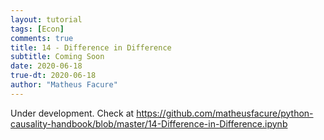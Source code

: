 ```yaml
---
layout: tutorial
tags: [Econ]
comments: true
title: 14 - Difference in Difference
subtitle: Coming Soon
date: 2020-06-18
true-dt: 2020-06-18
author: "Matheus Facure"
---
```


Under development. Check at https://github.com/matheusfacure/python-causality-handbook/blob/master/14-Difference-in-Difference.ipynb